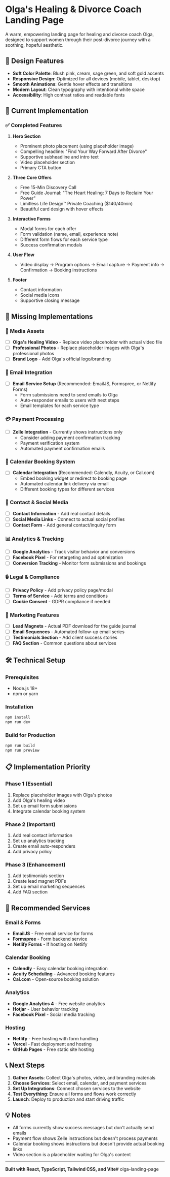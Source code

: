 # Olga's Healing & Divorce Coach Landing Page

A warm, empowering landing page for healing and divorce coach Olga, designed to support women through their post-divorce journey with a soothing, hopeful aesthetic.

## 🎨 Design Features

- **Soft Color Palette**: Blush pink, cream, sage green, and soft gold accents
- **Responsive Design**: Optimized for all devices (mobile, tablet, desktop)
- **Smooth Animations**: Gentle hover effects and transitions
- **Modern Layout**: Clean typography with intentional white space
- **Accessibility**: High contrast ratios and readable fonts

## 🚀 Current Implementation

### ✅ Completed Features

1. **Hero Section**
   - Prominent photo placement (using placeholder image)
   - Compelling headline: "Find Your Way Forward After Divorce"
   - Supportive subheadline and intro text
   - Video placeholder section
   - Primary CTA button

2. **Three Core Offers**
   - Free 15-Min Discovery Call
   - Free Guide Journal: "The Heart Healing: 7 Days to Reclaim Your Power"
   - Limitless Life Design™ Private Coaching ($140/40min)
   - Beautiful card design with hover effects

3. **Interactive Forms**
   - Modal forms for each offer
   - Form validation (name, email, experience note)
   - Different form flows for each service type
   - Success confirmation modals

4. **User Flow**
   - Video display → Program options → Email capture → Payment info → Confirmation → Booking instructions

5. **Footer**
   - Contact information
   - Social media icons
   - Supportive closing message

## 🔧 Missing Implementations

### 🎥 Media Assets
- [ ] **Olga's Healing Video** - Replace video placeholder with actual video file
- [ ] **Professional Photos** - Replace placeholder images with Olga's professional photos
- [ ] **Brand Logo** - Add Olga's official logo/branding

### 📧 Email Integration
- [ ] **Email Service Setup** (Recommended: EmailJS, Formspree, or Netlify Forms)
  - Form submissions need to send emails to Olga
  - Auto-responder emails to users with next steps
  - Email templates for each service type

### 💳 Payment Processing
- [ ] **Zelle Integration** - Currently shows instructions only
  - Consider adding payment confirmation tracking
  - Payment verification system
  - Automated payment confirmation emails

### 📅 Calendar Booking System
- [ ] **Calendar Integration** (Recommended: Calendly, Acuity, or Cal.com)
  - Embed booking widget or redirect to booking page
  - Automated calendar link delivery via email
  - Different booking types for different services

### 📱 Contact & Social Media
- [ ] **Contact Information** - Add real contact details
- [ ] **Social Media Links** - Connect to actual social profiles
- [ ] **Contact Form** - Add general contact/inquiry form

### 📊 Analytics & Tracking
- [ ] **Google Analytics** - Track visitor behavior and conversions
- [ ] **Facebook Pixel** - For retargeting and ad optimization
- [ ] **Conversion Tracking** - Monitor form submissions and bookings

### 🔒 Legal & Compliance
- [ ] **Privacy Policy** - Add privacy policy page/modal
- [ ] **Terms of Service** - Add terms and conditions
- [ ] **Cookie Consent** - GDPR compliance if needed

### 🎯 Marketing Features
- [ ] **Lead Magnets** - Actual PDF download for the guide journal
- [ ] **Email Sequences** - Automated follow-up email series
- [ ] **Testimonials Section** - Add client success stories
- [ ] **FAQ Section** - Common questions about services

## 🛠 Technical Setup

### Prerequisites
- Node.js 18+ 
- npm or yarn

### Installation
```bash
npm install
npm run dev
```

### Build for Production
```bash
npm run build
npm run preview
```

## 📋 Implementation Priority

### Phase 1 (Essential)
1. Replace placeholder images with Olga's photos
2. Add Olga's healing video
3. Set up email form submissions
4. Integrate calendar booking system

### Phase 2 (Important)
1. Add real contact information
2. Set up analytics tracking
3. Create email auto-responders
4. Add privacy policy

### Phase 3 (Enhancement)
1. Add testimonials section
2. Create lead magnet PDFs
3. Set up email marketing sequences
4. Add FAQ section

## 🔗 Recommended Services

### Email & Forms
- **EmailJS** - Free email service for forms
- **Formspree** - Form backend service
- **Netlify Forms** - If hosting on Netlify

### Calendar Booking
- **Calendly** - Easy calendar booking integration
- **Acuity Scheduling** - Advanced booking features
- **Cal.com** - Open-source booking solution

### Analytics
- **Google Analytics 4** - Free website analytics
- **Hotjar** - User behavior tracking
- **Facebook Pixel** - Social media tracking

### Hosting
- **Netlify** - Free hosting with form handling
- **Vercel** - Fast deployment and hosting
- **GitHub Pages** - Free static site hosting

## 📞 Next Steps

1. **Gather Assets**: Collect Olga's photos, video, and branding materials
2. **Choose Services**: Select email, calendar, and payment services
3. **Set Up Integrations**: Connect chosen services to the website
4. **Test Everything**: Ensure all forms and flows work correctly
5. **Launch**: Deploy to production and start driving traffic

## 💡 Notes

- All forms currently show success messages but don't actually send emails
- Payment flow shows Zelle instructions but doesn't process payments
- Calendar booking shows instructions but doesn't provide actual booking links
- Video section is a placeholder waiting for Olga's content

---

**Built with React, TypeScript, Tailwind CSS, and Vite**#   o l g a - l a n d i n g - p a g e 
 
 